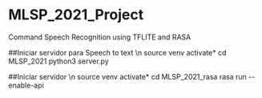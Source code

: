# MLSP_2021_Project
Command Speech Recognition using TFLITE and RASA


##Iniciar servidor para Speech to text \n
source venv activate*
cd MLSP_2021
python3 server.py

##Iniciar servidor \n
source venv activate*
cd MLSP_2021_rasa
rasa run --enable-api

